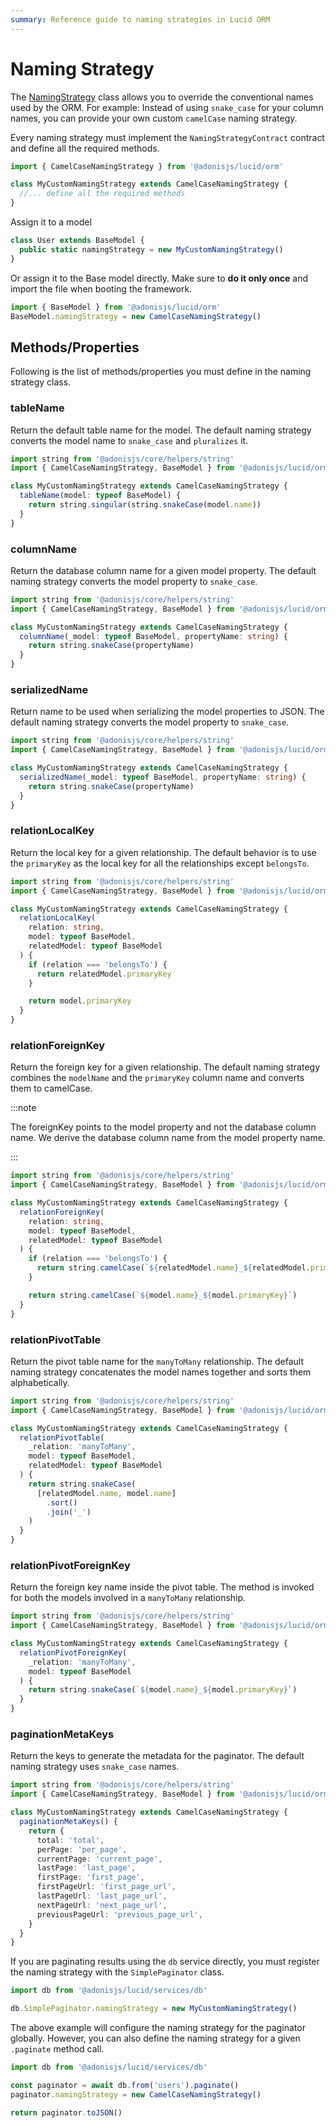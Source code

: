 ```yaml
---
summary: Reference guide to naming strategies in Lucid ORM
---
```


# Naming Strategy

The [NamingStrategy](https://github.com/adonisjs/lucid/blob/develop/src/orm/naming_strategies/camel_case.ts) class allows you to override the conventional names used by the ORM. For example: Instead of using `snake_case` for your column names, you can provide your own custom `camelCase` naming strategy.

Every naming strategy must implement the `NamingStrategyContract` contract and define all the required methods.

```ts
import { CamelCaseNamingStrategy } from '@adonisjs/lucid/orm'

class MyCustomNamingStrategy extends CamelCaseNamingStrategy {
  //... define all the required methods
}
```

Assign it to a model

```ts
class User extends BaseModel {
  public static namingStrategy = new MyCustomNamingStrategy()
}
```

Or assign it to the Base model directly. Make sure to **do it only once** and import the file when booting the framework.

```ts
import { BaseModel } from '@adonisjs/lucid/orm'
BaseModel.namingStrategy = new CamelCaseNamingStrategy()
```

## Methods/Properties

Following is the list of methods/properties you must define in the naming strategy class.

### tableName

Return the default table name for the model. The default naming strategy converts the model name to `snake_case` and `pluralizes` it.

```ts
import string from '@adonisjs/core/helpers/string'
import { CamelCaseNamingStrategy, BaseModel } from '@adonisjs/lucid/orm'

class MyCustomNamingStrategy extends CamelCaseNamingStrategy {
  tableName(model: typeof BaseModel) {
    return string.singular(string.snakeCase(model.name))
  }
}
```

### columnName

Return the database column name for a given model property. The default naming strategy converts the model property to `snake_case`.

```ts
import string from '@adonisjs/core/helpers/string'
import { CamelCaseNamingStrategy, BaseModel } from '@adonisjs/lucid/orm'

class MyCustomNamingStrategy extends CamelCaseNamingStrategy {
  columnName(_model: typeof BaseModel, propertyName: string) {
    return string.snakeCase(propertyName)
  }
}
```

### serializedName

Return name to be used when serializing the model properties to JSON. The default naming strategy converts the model property to `snake_case`.

```ts
import string from '@adonisjs/core/helpers/string'
import { CamelCaseNamingStrategy, BaseModel } from '@adonisjs/lucid/orm'

class MyCustomNamingStrategy extends CamelCaseNamingStrategy {
  serializedName(_model: typeof BaseModel, propertyName: string) {
    return string.snakeCase(propertyName)
  }
}
```

### relationLocalKey

Return the local key for a given relationship. The default behavior is to use the `primaryKey` as the local key for all the relationships except `belongsTo`.

```ts
import string from '@adonisjs/core/helpers/string'
import { CamelCaseNamingStrategy, BaseModel } from '@adonisjs/lucid/orm'

class MyCustomNamingStrategy extends CamelCaseNamingStrategy {
  relationLocalKey(
    relation: string,
    model: typeof BaseModel,
    relatedModel: typeof BaseModel
  ) {
    if (relation === 'belongsTo') {
      return relatedModel.primaryKey
    }

    return model.primaryKey
  }
}
```

### relationForeignKey
Return the foreign key for a given relationship. The default naming strategy combines the `modelName` and the `primaryKey` column name and converts them to camelCase.

:::note

The foreignKey points to the model property and not the database column name. We derive the database column name from the model property name.

:::

```ts
import string from '@adonisjs/core/helpers/string'
import { CamelCaseNamingStrategy, BaseModel } from '@adonisjs/lucid/orm'

class MyCustomNamingStrategy extends CamelCaseNamingStrategy {
  relationForeignKey(
    relation: string,
    model: typeof BaseModel,
    relatedModel: typeof BaseModel
  ) {
    if (relation === 'belongsTo') {
      return string.camelCase(`${relatedModel.name}_${relatedModel.primaryKey}`)
    }

    return string.camelCase(`${model.name}_${model.primaryKey}`)
  }
}
```

### relationPivotTable
Return the pivot table name for the `manyToMany` relationship. The default naming strategy concatenates the model names together and sorts them alphabetically.

```ts
import string from '@adonisjs/core/helpers/string'
import { CamelCaseNamingStrategy, BaseModel } from '@adonisjs/lucid/orm'

class MyCustomNamingStrategy extends CamelCaseNamingStrategy {
  relationPivotTable(
    _relation: 'manyToMany',
    model: typeof BaseModel,
    relatedModel: typeof BaseModel
  ) {
    return string.snakeCase(
      [relatedModel.name, model.name]
        .sort()
        .join('_')
    )
  }
}
```

### relationPivotForeignKey
Return the foreign key name inside the pivot table. The method is invoked for both the models involved in a `manyToMany` relationship.

```ts
import string from '@adonisjs/core/helpers/string'
import { CamelCaseNamingStrategy, BaseModel } from '@adonisjs/lucid/orm'

class MyCustomNamingStrategy extends CamelCaseNamingStrategy {
  relationPivotForeignKey(
    _relation: 'manyToMany',
    model: typeof BaseModel
  ) {
    return string.snakeCase(`${model.name}_${model.primaryKey}`)
  }
}
```

### paginationMetaKeys
Return the keys to generate the metadata for the paginator. The default naming strategy uses `snake_case` names.

```ts
import string from '@adonisjs/core/helpers/string'
import { CamelCaseNamingStrategy, BaseModel } from '@adonisjs/lucid/orm'

class MyCustomNamingStrategy extends CamelCaseNamingStrategy {
  paginationMetaKeys() {
    return {
      total: 'total',
      perPage: 'per_page',
      currentPage: 'current_page',
      lastPage: 'last_page',
      firstPage: 'first_page',
      firstPageUrl: 'first_page_url',
      lastPageUrl: 'last_page_url',
      nextPageUrl: 'next_page_url',
      previousPageUrl: 'previous_page_url',
    }
  }
}
```

If you are paginating results using the `db` service directly, you must register the naming strategy with the `SimplePaginator` class.

```ts
import db from '@adonisjs/lucid/services/db'

db.SimplePaginator.namingStrategy = new MyCustomNamingStrategy()
```

The above example will configure the naming strategy for the paginator globally. However, you can also define the naming strategy for a given `.paginate` method call.

```ts
import db from '@adonisjs/lucid/services/db'

const paginator = await db.from('users').paginate()
paginator.namingStrategy = new CamelCaseNamingStrategy()

return paginator.toJSON()
```
